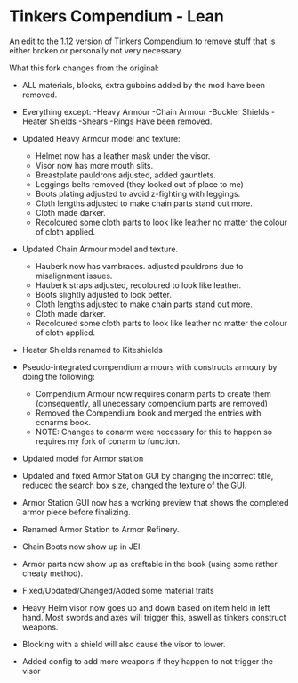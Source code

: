 # Tinkers Compendium - Lean

An edit to the 1.12 version of Tinkers Compendium to remove stuff that is either broken or personally not very necessary.

What this fork changes from the original:

- ALL materials, blocks, extra gubbins added by the mod have been removed.
- Everything except:
    -Heavy Armour
    -Chain Armour
    -Buckler Shields
    -Heater Shields
    -Shears
    -Rings
  Have been removed.
  
- Updated Heavy Armour model and texture:
    * Helmet now has a leather mask under the visor.
    * Visor now has more mouth slits.
    * Breastplate pauldrons adjusted, added gauntlets.
    * Leggings belts removed (they looked out of place to me)
    * Boots plating adjusted to avoid z-fighting with leggings.
    * Cloth lengths adjusted to make chain parts stand out more.
    * Cloth made darker.
    * Recoloured some cloth parts to look like leather no matter the colour of cloth applied.
    
- Updated Chain Armour model and texture.
    * Hauberk now has vambraces. adjusted pauldrons due to misalignment issues.
    * Hauberk straps adjusted, recoloured to look like leather.
    * Boots slightly adjusted to look better.
    * Cloth lengths adjusted to make chain parts stand out more.
    * Cloth made darker.
    * Recoloured some cloth parts to look like leather no matter the colour of cloth applied.

- Heater Shields renamed to Kiteshields

- Pseudo-integrated compendium armours with constructs armoury by doing the following:
    * Compendium Armour now requires conarm parts to create them (consequently, all unecessary compendium parts are removed)
    * Removed the Compendium book and merged the entries with conarms book.
    * NOTE: Changes to conarm were necessary for this to happen so requires my fork of conarm to function.
    
- Updated model for Armor station
- Updated and fixed Armor Station GUI by changing the incorrect title, reduced the search box size, changed the texture of the GUI.
- Armor Station GUI now has a working preview that shows the completed armor piece before finalizing.
- Renamed Armor Station to Armor Refinery.

- Chain Boots now show up in JEI.

- Armor parts now show up as craftable in the book (using some rather cheaty method).

- Fixed/Updated/Changed/Added some material traits

- Heavy Helm visor now goes up and down based on item held in left hand. Most swords and axes will trigger this, aswell as tinkers construct weapons.
- Blocking with a shield will also cause the visor to lower.
- Added config to add more weapons if they happen to not trigger the visor
